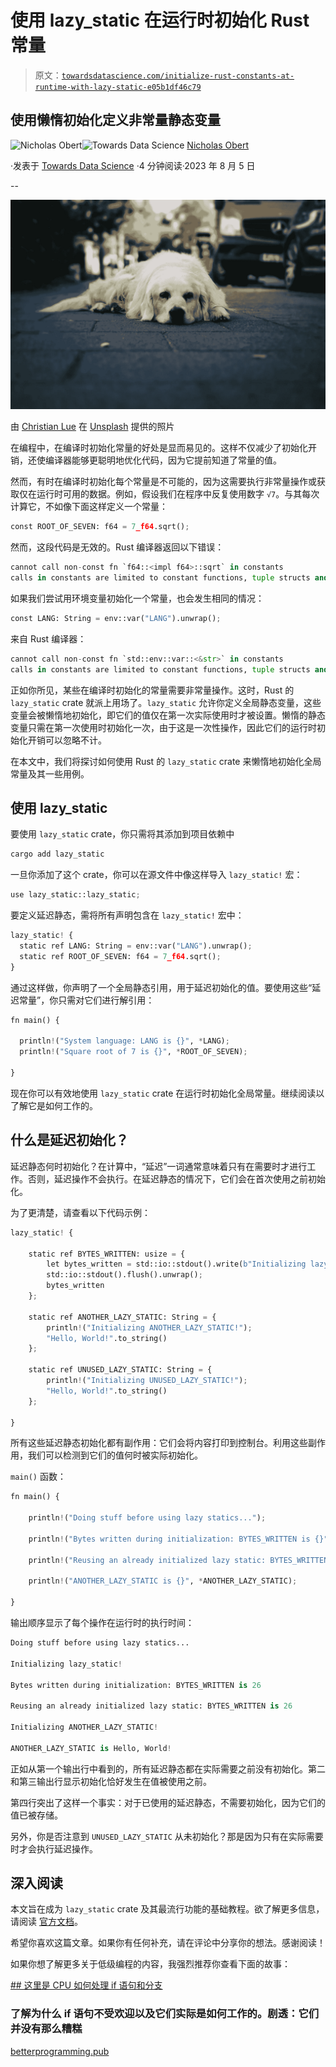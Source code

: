 # 使用 lazy_static 在运行时初始化 Rust 常量

> 原文：[`towardsdatascience.com/initialize-rust-constants-at-runtime-with-lazy-static-e05b1df46c79`](https://towardsdatascience.com/initialize-rust-constants-at-runtime-with-lazy-static-e05b1df46c79)

## 使用懒惰初始化定义非常量静态变量

[](https://medium.com/@nic-obert?source=post_page-----e05b1df46c79--------------------------------)![Nicholas Obert](https://medium.com/@nic-obert?source=post_page-----e05b1df46c79--------------------------------)[](https://towardsdatascience.com/?source=post_page-----e05b1df46c79--------------------------------)![Towards Data Science](https://towardsdatascience.com/?source=post_page-----e05b1df46c79--------------------------------) [Nicholas Obert](https://medium.com/@nic-obert?source=post_page-----e05b1df46c79--------------------------------)

·发表于 [Towards Data Science](https://towardsdatascience.com/?source=post_page-----e05b1df46c79--------------------------------) ·4 分钟阅读·2023 年 8 月 5 日

--

![](img/d3a48ff6643b48687887a2af35a5c63e.png)

由 [Christian Lue](https://unsplash.com/@christianlue?utm_source=medium&utm_medium=referral) 在 [Unsplash](https://unsplash.com/?utm_source=medium&utm_medium=referral) 提供的照片

在编程中，在编译时初始化常量的好处是显而易见的。这样不仅减少了初始化开销，还使编译器能够更聪明地优化代码，因为它提前知道了常量的值。

然而，有时在编译时初始化每个常量是不可能的，因为这需要执行非常量操作或获取仅在运行时可用的数据。例如，假设我们在程序中反复使用数字 `√7`。与其每次计算它，不如像下面这样定义一个常量：

```py
const ROOT_OF_SEVEN: f64 = 7_f64.sqrt();
```

然而，这段代码是无效的。Rust 编译器返回以下错误：

```py
cannot call non-const fn `f64::<impl f64>::sqrt` in constants
calls in constants are limited to constant functions, tuple structs and tuple variants
```

如果我们尝试用环境变量初始化一个常量，也会发生相同的情况：

```py
const LANG: String = env::var("LANG").unwrap(); 
```

来自 Rust 编译器：

```py
cannot call non-const fn `std::env::var::<&str>` in constants
calls in constants are limited to constant functions, tuple structs and tuple variants
```

正如你所见，某些在编译时初始化的常量需要非常量操作。这时，Rust 的 `lazy_static` crate 就派上用场了。`lazy_static` 允许你定义全局静态变量，这些变量会被懒惰地初始化，即它们的值仅在第一次实际使用时才被设置。懒惰的静态变量只需在第一次使用时初始化一次，由于这是一次性操作，因此它们的运行时初始化开销可以忽略不计。

在本文中，我们将探讨如何使用 Rust 的 `lazy_static` crate 来懒惰地初始化全局常量及其一些用例。

## 使用 lazy_static

要使用 `lazy_static` crate，你只需将其添加到项目依赖中

```py
cargo add lazy_static
```

一旦你添加了这个 crate，你可以在源文件中像这样导入 `lazy_static!` 宏：

```py
use lazy_static::lazy_static;
```

要定义延迟静态，需将所有声明包含在 `lazy_static!` 宏中：

```py
lazy_static! {
  static ref LANG: String = env::var("LANG").unwrap();
  static ref ROOT_OF_SEVEN: f64 = 7_f64.sqrt();
}
```

通过这样做，你声明了一个全局静态引用，用于延迟初始化的值。要使用这些“延迟常量”，你只需对它们进行解引用：

```py
fn main() {

  println!("System language: LANG is {}", *LANG);
  println!("Square root of 7 is {}", *ROOT_OF_SEVEN);

}
```

现在你可以有效地使用 `lazy_static` crate 在运行时初始化全局常量。继续阅读以了解它是如何工作的。

## 什么是延迟初始化？

延迟静态何时初始化？在计算中，“延迟”一词通常意味着只有在需要时才进行工作。否则，延迟操作不会执行。在延迟静态的情况下，它们会在首次使用之前初始化。

为了更清楚，请查看以下代码示例：

```py
lazy_static! {

    static ref BYTES_WRITTEN: usize = {
        let bytes_written = std::io::stdout().write(b"Initializing lazy_static!\n").unwrap();
        std::io::stdout().flush().unwrap();
        bytes_written
    };

    static ref ANOTHER_LAZY_STATIC: String = {
        println!("Initializing ANOTHER_LAZY_STATIC!");
        "Hello, World!".to_string()
    };

    static ref UNUSED_LAZY_STATIC: String = {
        println!("Initializing UNUSED_LAZY_STATIC!");
        "Hello, World!".to_string()
    };

}
```

所有这些延迟静态初始化都有副作用：它们会将内容打印到控制台。利用这些副作用，我们可以检测到它们的值何时被实际初始化。

`main()` 函数：

```py
fn main() {

    println!("Doing stuff before using lazy statics...");

    println!("Bytes written during initialization: BYTES_WRITTEN is {}", *BYTES_WRITTEN);

    println!("Reusing an already initialized lazy static: BYTES_WRITTEN is {}", *BYTES_WRITTEN);

    println!("ANOTHER_LAZY_STATIC is {}", *ANOTHER_LAZY_STATIC);

}
```

输出顺序显示了每个操作在运行时的执行时间：

```py
Doing stuff before using lazy statics...

Initializing lazy_static!

Bytes written during initialization: BYTES_WRITTEN is 26

Reusing an already initialized lazy static: BYTES_WRITTEN is 26

Initializing ANOTHER_LAZY_STATIC!

ANOTHER_LAZY_STATIC is Hello, World!
```

正如从第一个输出行中看到的，所有延迟静态都在实际需要之前没有初始化。第二和第三输出行显示初始化恰好发生在值被使用之前。

第四行突出了这样一个事实：对于已使用的延迟静态，不需要初始化，因为它们的值已被存储。

另外，你是否注意到 `UNUSED_LAZY_STATIC` 从未初始化？那是因为只有在实际需要时才会执行延迟操作。

## 深入阅读

本文旨在成为 `lazy_static` crate 及其最流行功能的基础教程。欲了解更多信息，请阅读 [官方文档](https://docs.rs/lazy_static/latest/lazy_static/)。

希望你喜欢这篇文章。如果你有任何补充，请在评论中分享你的想法。感谢阅读！

如果你想了解更多关于低级编程的内容，我强烈推荐你查看下面的故事：

[## 这里是 CPU 如何处理 if 语句和分支](https://betterprogramming.pub/heres-how-the-cpu-handles-if-statements-and-branching-95cfd42af9c?source=post_page-----e05b1df46c79--------------------------------)

### 了解为什么 if 语句不受欢迎以及它们实际是如何工作的。剧透：它们并没有那么糟糕

[betterprogramming.pub](https://betterprogramming.pub/heres-how-the-cpu-handles-if-statements-and-branching-95cfd42af9c?source=post_page-----e05b1df46c79--------------------------------)
